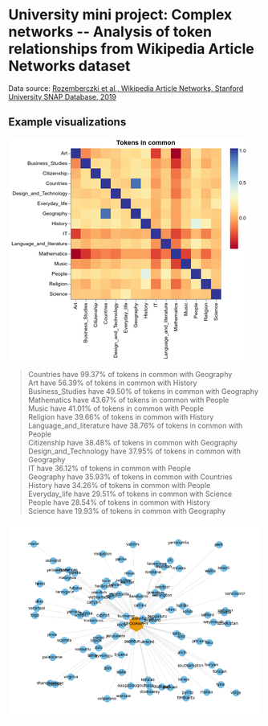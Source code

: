 # University mini project: Complex networks -- Analysis of token relationships from Wikipedia Article Networks dataset

Data source: [Rozemberczki et al., Wikipedia Article Networks, Stanford University SNAP Database, 2019](https://snap.stanford.edu/data/wikipedia-article-networks.html)

## Example visualizations

![common_tokens](./proceedings/images/charts/tok_cat_corr.png)

> Countries have 99.37% of tokens in common with Geography <br>
> Art have 56.39% of tokens in common with History <br>
> Business_Studies have 49.50% of tokens in common with Geography <br>
> Mathematics have 43.67% of tokens in common with People <br>
> Music have 41.01% of tokens in common with People <br>
> Religion have 39.66% of tokens in common with History <br>
> Language_and_literature have 38.76% of tokens in common with People <br>
> Citizenship have 38.48% of tokens in common with Geography <br>
> Design_and_Technology have 37.95% of tokens in common with Geography <br>
> IT have 36.12% of tokens in common with People <br>
> Geography have 35.93% of tokens in common with Countries <br>
> History have 34.26% of tokens in common with People <br>
> Everyday_life have 29.51% of tokens in common with Science <br>
> People have 28.54% of tokens in common with History <br>
> Science have 19.93% of tokens in common with Geography <br>

![geo_graph](./plots/GEOGRAPHY_100.png)
